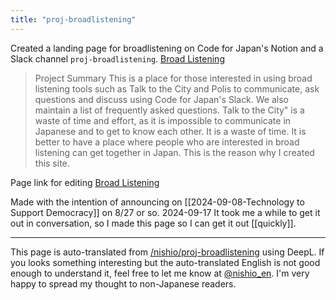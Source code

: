 ```yaml
---
title: "proj-broadlistening"
---
```


Created a landing page for broadlistening on Code for Japan's Notion and a Slack channel `proj-broadlistening`.
[Broad Listening](https://code4japan-community.notion.site/b018bcee86cb4e03829cade5cb62cee6)
> Project Summary
>  This is a place for those interested in using broad listening tools such as Talk to the City and Polis to communicate, ask questions and discuss using Code for Japan's Slack. We also maintain a list of frequently asked questions.
>  Talk to the City" is a waste of time and effort, as it is impossible to communicate in Japanese and to get to know each other. It is a waste of time. It is better to have a place where people who are interested in broad listening can get together in Japan. This is the reason why I created this site.

Page link for editing [Broad Listening](https://www.notion.so/code4japan-community/b018bcee86cb4e03829cade5cb62cee6)

Made with the intention of announcing on [[2024-09-08-Technology to Support Democracy]] on 8/27 or so.
2024-09-17 It took me a while to get it out in conversation, so I made this page so I can get it out [[quickly]].

---
This page is auto-translated from [/nishio/proj-broadlistening](https://scrapbox.io/nishio/proj-broadlistening) using DeepL. If you looks something interesting but the auto-translated English is not good enough to understand it, feel free to let me know at [@nishio_en](https://twitter.com/nishio_en). I'm very happy to spread my thought to non-Japanese readers.